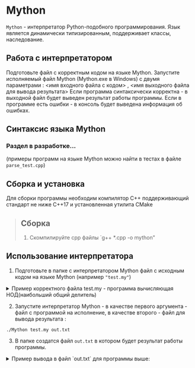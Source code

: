 # Mython

`Mython` - интерпретатор Python-подобного программирования.
Язык является динамически типизированным, поддерживает классы, наследование.

## Работа с интерпретатором
Подготовьте файл с корректным кодом на языке Mython. 
Запустите исполняемый файл Mython (Mython.exe в Windows) с двумя параметрами :
<имя входного файла с кодом> , <имя выходного файла для вывода результата>
Если программа синтаксически корректна - в выходной файл будет выведен результат работы программы.
Если в программе есть ошибки - в консоль будет выведена информация об ошибках.

## Синтаксис языка Mython
### Раздел в разработке...
(примеры программ на языке Mython можно найти в тестах в файле `parse_test.cpp`)

## Сборка и установка
Для сборки программы необходим компилятор С++ поддерживающий стандарт не ниже С++17 и установленная утилита CMake

> ## Сборка
> 1. Скомпилируйте cpp файлы `g++ *.cpp -o mython"

## Использование интерпретатора

1. Подготовьте в папке с интерпретатором Mython файл с исходным кодом на языке Mython (например `"test.my"`)
<details>
  <summary>Пример корректного файла test.my - программа вычисляющая НОД(наибольший общий делитель)</summary>

 ```
class GCD:
  def __init__():
    self.call_count = 0

  def calc(a, b):
    self.call_count = self.call_count + 1
    if a < b:
      return self.calc(b, a)
    if b == 0:
      return a
    return self.calc(a - b, b)

x = GCD()
print x.calc(510510, 18629977)
print x.calc(22, 17)
print x.calc(100, 30)
print x.call_count
```
</details>


2. Запустите интерпретатор Mython - в качестве первого аргумента - файл с программой на исполнение, в качестве второго - файл для вывода результата :
```
./Mython test.my out.txt
``` 

3. В папке создатся файл `out.txt` в котором будет результат работы программы. 
<details>
  <summary>Пример вывода в файл `out.txt` для программы выше:</summary>

  ```
17
1
10
124
  ```
</details>

